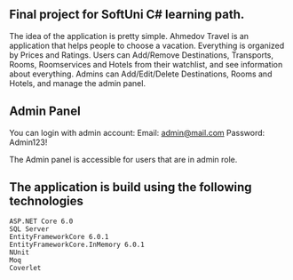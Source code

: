 ## Final project for SoftUni C# learning path.

The idea of the application is pretty simple. 
Ahmedov Travel is an application that helps people to choose a vacation. Everything is organized by Prices and Ratings.
Users can Add/Remove Destinations, Transports, Rooms, Roomservices and Hotels from their watchlist, and see information about everything.
Admins can Add/Edit/Delete Destinations, Rooms and Hotels, and manage the admin panel.


## Admin Panel
You can login with admin account:
Email: admin@mail.com
Password: Admin123!

The Admin panel is accessible for users that are in admin role.

## The application is build using the following technologies


    ASP.NET Core 6.0
    SQL Server
    EntityFrameworkCore 6.0.1
    EntityFrameworkCore.InMemory 6.0.1
    NUnit
    Moq
    Coverlet



